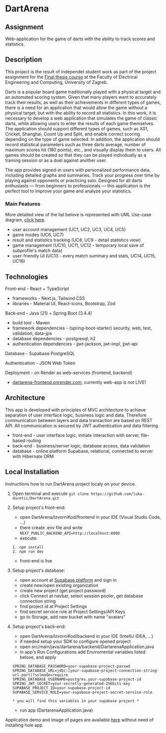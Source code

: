 # DartArena
## Assignment 
Web-application for the game of darts with the ability to track scores and statistics.
## Description
This project is the result of independet student work as part of the project assignment for the [Final thesis course](https://www.fer.unizg.hr/predmet/zavrad) at the Faculty of Electrical Engineering and Computing, University of Zagreb.

Darts is a popular board game traditionally played with a physical target and an automated scoring system. Given that many players want to accurately track their results, as well as their achievements in different types of games, there is a need for an application that would allow the game without a physical target, but with the ability to record all statistics. In this work, it is necessary to develop a web application that simulates the game of classic darts, while allowing users to enter the results of each game themselves. The application should support different types of games, such as X01, Cricket, Shanghai, Count Up and Split, and enable correct scoring depending on the type of game selected. In addition, the application should record statistical parameters such as three darts average, number of maximum scores hit (180 points), etc., and visually display them to users. All games should be created so that they can be played individually as a training session or as a duel against another user.

The app provides signed-in users with personalized performance data, including detailed graphs and summaries. Track your progress over time by playing against opponents or practicing solo. Designed for all darts enthusiasts — from beginners to professionals — this application is the perfect tool to improve your game and analyze your statistics.

### Main Features
More detailed view of the list belove is represented with UML Use-case diagram, [click here](https://github.com/luka-duretic/DartArena/tree/main/docs/app-functional-requirements).
 - user account management (UC1, UC2, UC3, UC4, UC5)
 - game modes (UC6, UC7)
 - result and statistics tracking (UC8, UC9 - detail statistics view)
 - game management (UC10, UC11, UC12 - temporary local save of subprofile's match data)
 - user-friendly UI (UC13 - every match summary and stats, UC14, UC15, UC16)

## Technologies
Front-end - React + TypeScript
 - frameworks - Next.js, Tailwind CSS
 - libraries - Material UI, React-Icons, Bootstrap, Zod

Back-end - Java (21) + Spring Boot (3.4.4)
 - build tool - Maven
 - framework dependencies - (spring-boot-starter) security, web, test, validation, data-jpa
 - database dependencies - postgresql, h2
 - authentication dependencies -  jjwt-jackson, jwt-impl, jjwt-api

Database - Supabase PostgreSQL

Authentication - JSON Web Token

Deployment - on Render as web-services (frontend, backend)
 - [dartarena-frontend.onrender.com](https://dartarena-frontend.onrender.com/), currently web-app is not LIVE!

## Architecture
This app is developed with principles of MVC architecture to achieve separation of user interface logic, business logic and data. Therefore communication between layers and data transaction are based on REST API. All communication is secured by JWT authentication and data filtering.
 - front-end - user interface logic, initiate interaction with server, file-based routing
 - back-end - business/server logic, database access, data validation
 - database - online platform Supabase, relational, connected to server with Hibernate ORM

## Local Installation
Instructions how to run DartArena project localy on your device.
1. Open terminal and execute ```git clone https://github.com/luka-duretic/DartArena.git```

2. Setup project's front-end:
   - open DartArena/IzvorniKod/frontend in your IDE (Visual Studio Code, ...)
   - there create .env file and write `NEXT_PUBLIC_BACKEND_API=http://localhost:8080`
   - execute:
   ```
   1. npm install
   2. npm run dev
   ```
   - front-end is live

3. Setup project's database:
   - open account at [Supabase platform](https://supabase.com/) and sign in
   - create new/open existing organization
   - create new project (get project password)
   - click Connect at navbar, select session pooler, get database connection string
   - find project id at Project Settings
   - find secret service role at Project Settings/API Keys
   - go to Storage, add new bucket with name "avatars"

4. Setup project's back-end:
     - open DartArena/IzvorniKod/backend in your IDE (IntelliJ IDEA, ...)
     - if needed setup your SDK to configure opened project
     - open src/main/java/dartarena/backend/DartarenaApplication.java
     - in app's Run Configurations add Enviromental variables listed belove, and apply
     ```
     SPRING_DATABASE_PASSWORD=your-supabase-project-passwd
     SPRING_DATABASE_URL=jdbc:[your-supabase-project-connection-string-url-part]?sslmode=require
     SPRING_DATABASE_USERNAME=postgres.your-supabase-project-id
     SPRING_JWT_SECRET=your-secretly-generated-256bits-key
     SUPABASE_PROJECT_ID=your-supabase-project-id
     SUPABASE_SERVICE_ROLE=your-supabase-project-secret-service-role

     * you will find this variables in your supabase project *
     ```
     - run app (DartarenaApplication.java)

Application demo and image of pages are available [here](https://github.com/luka-duretic/DartArena/tree/main/docs/app-images) without need of installing hole app.
